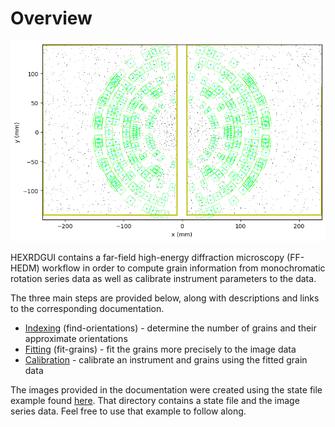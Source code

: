 # Overview

![Rotation Series](img/rotation_series.png)

HEXRDGUI contains a far-field high-energy diffraction microscopy (FF-HEDM)
workflow in order to compute grain information from monochromatic
rotation series data as well as calibrate instrument parameters to the data.

The three main steps are provided below, along with descriptions and
links to the corresponding documentation.

* [Indexing](indexing.md) (find-orientations) - determine the number of grains and their approximate orientations
* [Fitting](fit_grains.md) (fit-grains) - fit the grains more precisely to the image data
* [Calibration](../calibration/rotation_series.md) - calibrate an instrument and grains using the fitted grain data

The images provided in the documentation were created using the state
file example found [here](https://github.com/hexrd/examples/tree/master/state_examples/Dexelas_HEDM).
That directory contains a state file and the image series data. Feel
free to use that example to follow along.
